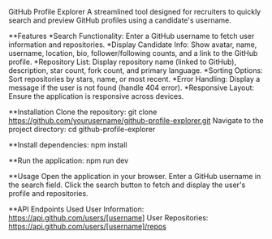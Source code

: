 GitHub Profile Explorer
A streamlined tool designed for recruiters to quickly search and preview GitHub profiles using a candidate's username.

\**Features
*Search Functionality: Enter a GitHub username to fetch user information and repositories.
*Display Candidate Info: Show avatar, name, username, location, bio, follower/following counts, and a link to the GitHub profile.
*Repository List: Display repository name (linked to GitHub), description, star count, fork count, and primary language.
*Sorting Options: Sort repositories by stars, name, or most recent.
*Error Handling: Display a message if the user is not found (handle 404 error).
\*Responsive Layout: Ensure the application is responsive across devices.

\*\*Installation
Clone the repository:
git clone https://github.com/yourusername/github-profile-explorer.git
Navigate to the project directory:
cd github-profile-explorer

\*\*Install dependencies:
npm install

\*\*Run the application:
npm run dev

\*\*Usage
Open the application in your browser.
Enter a GitHub username in the search field.
Click the search button to fetch and display the user's profile and repositories.

\*\*API Endpoints Used
User Information: https://api.github.com/users/[username]
User Repositories: https://api.github.com/users/[username]/repos
